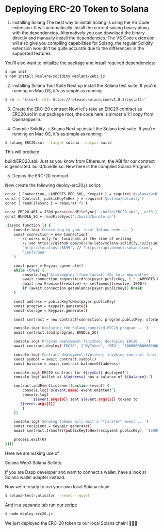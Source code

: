 # Deploying ERC-20 Token to Solana

1. Installing Solang
The best way to install Solang is using the VS Code extension. It will automatically install the correct solang binary along with the dependencies. Alternatively you can download the binary directly and manually install the dependencies. The VS Code extension will also give you compiling capabilities for Solang, the regular Solidity extension wouldn't be quite accurate due to the differences in the supported features.

You'll also want to initialize the package and install required dependencies:

```bash
$ npm init
$ npm install @solana/solidity @solana/web3.js
```

2. Installing Solana Tool Suite
Next up install the Solana test suite. If you're running on Mac OS, it's as simple as running:

```bash
$ sh -c "$(curl -sSfL https://release.solana.com/v1.8.5/install)"
```

3. Create the ERC-20 contract
Now let's take an ERC20 contract as ERC20.sol in our package root, the code here is almost a 1:1 copy from Openzeppelin.

4. Compile Solidity -> Solana
Next up install the Solana test suite. If you're running on Mac OS, it's as simple as running:

```bash
$ solang ERC20.sol --target solana --output build
```

This will produce

build/ERC20.abi: Just as you know from Ethereum, the ABI for our contract is generated.
build/bundle.so: New here is the compiled Solana Program.

5. Deploy the ERC-20 contract

Now create the following deploy-erc20.js script:

```bash
const { Connection, LAMPORTS_PER_SOL, Keypair } = require('@solana/web3.js')
const { Contract, publicKeyToHex } = require('@solana/solidity')
const { readFileSync } = require('fs')

const ERC20_ABI = JSON.parse(readFileSync('./build/ERC20.abi', 'utf8'))
const BUNDLE_SO = readFileSync('./build/bundle.so')

;(async function () {
    console.log('Connecting to your local Solana node ...')
    const connection = new Connection(
        // works only for localhost at the time of writing
        // see https://github.com/solana-labs/solana-solidity.js/issues/8
        'http://localhost:8899', // "https://api.devnet.solana.com",
        'confirmed'
    )

    const payer = Keypair.generate()
    while (true) {
        console.log('Airdropping (from faucet) SOL to a new wallet ...')
        await connection.requestAirdrop(payer.publicKey, 1 * LAMPORTS_PER_SOL)
        await new Promise((resolve) => setTimeout(resolve, 1000))
        if (await connection.getBalance(payer.publicKey)) break
    }

    const address = publicKeyToHex(payer.publicKey)
    const program = Keypair.generate()
    const storage = Keypair.generate()

    const contract = new Contract(connection, program.publicKey, storage.publicKey, ERC20_ABI, payer)

    console.log('Deploying the Solang-compiled ERC20 program ...')
    await contract.load(program, BUNDLE_SO)

    console.log('Program deployment finished, deploying ERC20 ...')
    await contract.deploy('ERC20', ['MyToken', 'MTO', '1000000000000000000'], program, storage, 4096 * 8)

    console.log('Contract deployment finished, invoking contract functions ...')
    const symbol = await contract.symbol()
    const balance = await contract.balanceOf(address)

    console.log(`ERC20 contract for ${symbol} deployed!`)
    console.log(`Wallet at ${address} has a balance of ${balance}.`)

    contract.addEventListener(function (event) {
        console.log(`${event.name} event emitted!`)
        console.log(
            `${event.args[0]} sent ${event.args[2]} tokens to
       ${event.args[1]}`
        )
    })

    console.log('Sending tokens will emit a "Transfer" event ...')
    const recipient = Keypair.generate()
    await contract.transfer(publicKeyToHex(recipient.publicKey), '1000000000000000000')

    process.exit(0)
})()
```

Here we are making use of

Solana Web3
Solana Solidty.

If you are Dapp developer and want to connect a wallet, have a look at Solana wallet adapter instead.

Now we're ready to run your own local Solana chain:

```bash
$ solana-test-validator --reset --quiet
```

And in a separate tab run our script:

```bash
$ node deploy-erc20.js
```

We just deployed the ERC-20 token to our local Solana chain! 🎉🎉🎉